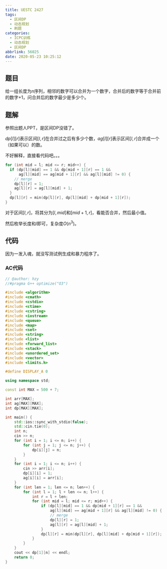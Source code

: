 ```yaml
---
title: UESTC 2427
tags:
  - 区间DP
  - 动态规划
  - 刷题
categories:
  - ICPC训练
  - 动态规划
  - 区间DP
abbrlink: 56025
date: 2020-05-23 10:25:12
---
```



## 题目

给一组长度为$n$序列，相邻的数字可以合并为一个数字，合并后的数字等于合并前的数字+1，问合并后的数字最少是多少个。

## 题解

参照出题人PPT，是区间DP没错了。

$dp[l][r]$表示区间$[l,r]$在合并过之后有多少个数，$ag[l][r]$表示区间$[l,r]$合并成一个（如果可以）的数。

不好解释，直接看代码吧。。。

```C++
for (int mid = l; mid <= r; mid++) {
  if (dp[l][mid] == 1 && dp[mid + 1][r] == 1 &&
      ag[l][mid] == ag[mid + 1][r] && ag[l][mid] != 0) {
    // merge
    dp[l][r] = 1;
    ag[l][r] = ag[l][mid] + 1;
  }
  dp[l][r] = min(dp[l][r], dp[l][mid] + dp[mid + 1][r]);
}
```

对于区间$[l,r]$，将其分为$[l,mid]$和$[mid+1,r]$，看能否合并，然后最小值。

然后枚举长度和$l$即可，复杂度$O(n^3)$。

## 代码

因为一发入魂，就没写测试例生成和暴力程序了。

### AC代码

```C++
// @author: hzy
//#pragma G++ optimize("O3")

#include <algorithm>
#include <cmath>
#include <cstdio>
#include <ctime>
#include <cstring>
#include <iostream>
#include <queue>
#include <map>
#include <set>
#include <string>
#include <list>
#include <forward_list>
#include <stack>
#include <unordered_set>
#include <vector>
#include <limits.h>

#define DISPLAY_A 0

using namespace std;

const int MAX = 500 + 7;

int arr[MAX];
int ag[MAX][MAX];
int dp[MAX][MAX];

int main() {
    std::ios::sync_with_stdio(false);
    std::cin.tie(0);
    int n;
    cin >> n;
    for (int i = 1; i <= n; i++) {
        for (int j = 1; j <= n; j++) {
            dp[i][j] = n;
        }
    }
    for (int i = 1; i <= n; i++) {
        cin >> arr[i];
        dp[i][i] = 1;
        ag[i][i] = arr[i];
    }
    for (int len = 1; len <= n; len++) {
        for (int l = 1; l + len <= n; l++) {
            int r = l + len;
            for (int mid = l; mid <= r; mid++) {
                if (dp[l][mid] == 1 && dp[mid + 1][r] == 1 &&
                    ag[l][mid] == ag[mid + 1][r] && ag[l][mid] != 0) {
                    // merge
                    dp[l][r] = 1;
                    ag[l][r] = ag[l][mid] + 1;
                }
                dp[l][r] = min(dp[l][r], dp[l][mid] + dp[mid + 1][r]);
            }
        }
    }
    cout << dp[1][n] << endl;
    return 0;
}
```
